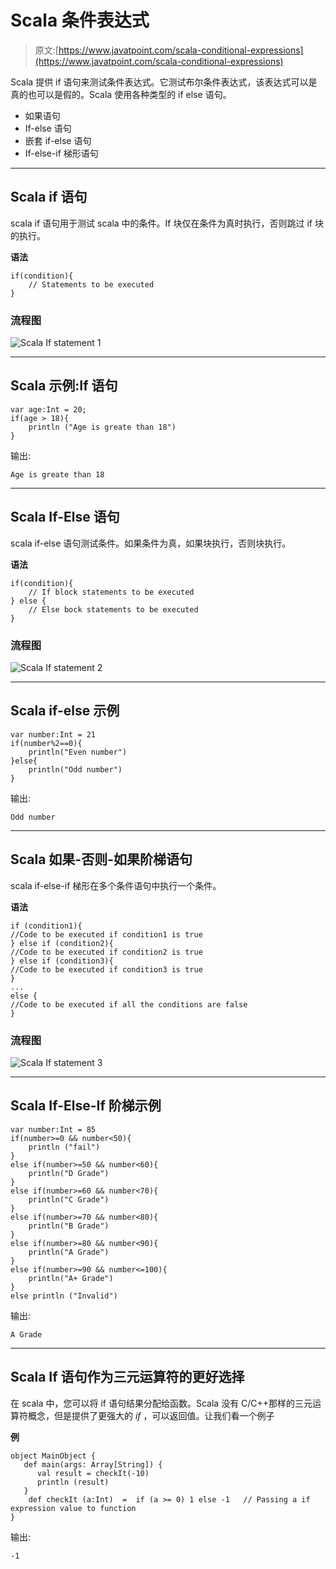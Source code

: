# Scala 条件表达式

> 原文:[https://www.javatpoint.com/scala-conditional-expressions](https://www.javatpoint.com/scala-conditional-expressions)

Scala 提供 if 语句来测试条件表达式。它测试布尔条件表达式，该表达式可以是真的也可以是假的。Scala 使用各种类型的 if else 语句。

*   如果语句
*   If-else 语句
*   嵌套 if-else 语句
*   If-else-if 梯形语句

* * *

## Scala if 语句

scala if 语句用于测试 scala 中的条件。If 块仅在条件为真时执行，否则跳过 if 块的执行。

**语法**

```
if(condition){
	// Statements to be executed
}

```

### 流程图

![Scala If statement 1](../Images/26341eeb24410e6c2d2244c8dde302b4.png)

* * *

## Scala 示例:If 语句

```
var age:Int = 20;
if(age > 18){
    println ("Age is greate than 18")
}

```

输出:

```
Age is greate than 18

```

* * *

## Scala If-Else 语句

scala if-else 语句测试条件。如果条件为真，如果块执行，否则块执行。

**语法**

```
if(condition){
	// If block statements to be executed
} else {
	// Else bock statements to be executed
}

```

### 流程图

![Scala If statement 2](../Images/3b8dc1f5bf3b7296a7372e307df4ca41.png)

* * *

## Scala if-else 示例

```
var number:Int = 21
if(number%2==0){
    println("Even number")
}else{
    println("Odd number")
}

```

输出:

```
Odd number

```

* * *

## Scala 如果-否则-如果阶梯语句

scala if-else-if 梯形在多个条件语句中执行一个条件。

**语法**

```
if (condition1){  
//Code to be executed if condition1 is true  
} else if (condition2){  
//Code to be executed if condition2 is true  
} else if (condition3){  
//Code to be executed if condition3 is true  
}  
...  
else {  
//Code to be executed if all the conditions are false  
}  

```

### 流程图

![Scala If statement 3](../Images/3cc3a55830dd1f57de47b43c5ff350ac.png)

* * *

## Scala If-Else-If 阶梯示例

```
var number:Int = 85
if(number>=0 && number<50){
    println ("fail")
}
else if(number>=50 && number<60){
    println("D Grade")
}
else if(number>=60 && number<70){
    println("C Grade")
}
else if(number>=70 && number<80){
    println("B Grade")
}
else if(number>=80 && number<90){
    println("A Grade")
}
else if(number>=90 && number<=100){
    println("A+ Grade")
}
else println ("Invalid")

```

输出:

```
A Grade

```

* * *

## Scala If 语句作为三元运算符的更好选择

在 scala 中，您可以将 if 语句结果分配给函数。Scala 没有 C/C++那样的三元运算符概念，但是提供了更强大的 *if* ，可以返回值。让我们看一个例子

**例**

```
object MainObject {
   def main(args: Array[String]) {
      val result = checkIt(-10)
      println (result)
   }
    def checkIt (a:Int)  =  if (a >= 0) 1 else -1	// Passing a if expression value to function
}

```

输出:

```
-1

```